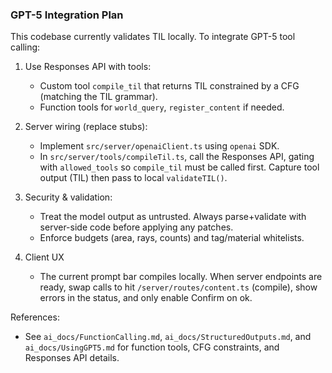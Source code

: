 ### GPT-5 Integration Plan

This codebase currently validates TIL locally. To integrate GPT-5 tool calling:

1. Use Responses API with tools:

   - Custom tool `compile_til` that returns TIL constrained by a CFG (matching the TIL grammar).
   - Function tools for `world_query`, `register_content` if needed.

2. Server wiring (replace stubs):

   - Implement `src/server/openaiClient.ts` using `openai` SDK.
   - In `src/server/tools/compileTil.ts`, call the Responses API, gating with `allowed_tools` so `compile_til` must be called first. Capture tool output (TIL) then pass to local `validateTIL()`.

3. Security & validation:

   - Treat the model output as untrusted. Always parse+validate with server-side code before applying any patches.
   - Enforce budgets (area, rays, counts) and tag/material whitelists.

4. Client UX
   - The current prompt bar compiles locally. When server endpoints are ready, swap calls to hit `/server/routes/content.ts` (compile), show errors in the status, and only enable Confirm on ok.

References:

- See `ai_docs/FunctionCalling.md`, `ai_docs/StructuredOutputs.md`, and `ai_docs/UsingGPT5.md` for function tools, CFG constraints, and Responses API details.

